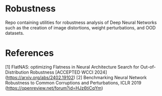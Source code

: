 # Robustness

Repo containing utilities for robustness analysis of Deep Neural Networks such as the creation of image distortions, weight perturbations, and OOD datasets.

# References
[1] FlatNAS: optimizing Flatness in Neural Architecture Search for Out-of-Distribution Robustness [ACCEPTED WCCI 2024] (https://arxiv.org/abs/2402.19102)
[2] Benchmarking Neural Network Robustness to Common Corruptions and Perturbations, ICLR 2019 (https://openreview.net/forum?id=HJz6tiCqYm)

